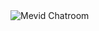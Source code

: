 <img src="https://github.com/kill3rBi4d/Medid01/blob/master/img/assets/banner.png" alt="Mevid Chatroom"/>
